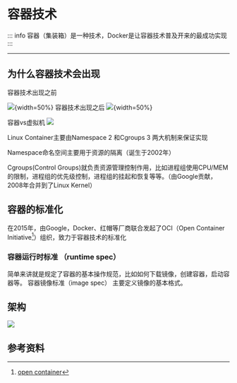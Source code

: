 # 容器技术

::: info 
容器（集装箱）是一种技术，Docker是让容器技术普及开来的最成功实现
:::

---

## 为什么容器技术会出现

容器技术出现之前

![](/oss/deploy/why_container_bf.webp){width=50%}
容器技术出现之后
![](/oss/deploy/why_container_af.webp){width=50%}

容器vs虚拟机
![](/oss/deploy/container_vs_vm.webp)


Linux Container主要由Namespace 2 和Cgroups 3 两大机制来保证实现

Namespace命名空间主要用于资源的隔离（诞生于2002年）

Cgroups(Control Groups)就负责资源管理控制作用，比如进程组使用CPU/MEM的限制，进程组的优先级控制，进程组的挂起和恢复等等。（由Google贡献，2008年合并到了Linux Kernel）

## 容器的标准化

在2015年，由Google，Docker、红帽等厂商联合发起了OCI（Open Container Initiative[^2]）组织，致力于容器技术的标准化

### 容器运行时标准 （runtime spec）

简单来讲就是规定了容器的基本操作规范，比如如何下载镜像，创建容器，启动容器等。
容器镜像标准（image spec）
主要定义镜像的基本格式。


## 架构

![](/oss/deploy/docker-architecture.webp)



## 参考资料

[^1]: cgroup is a Linux kernel feature that limits, accounts for, and isolates the resource usage (CPU, memory, disk I/O, etc) of a collection of processes

[^2]: [open container](https://opencontainers.org/)


